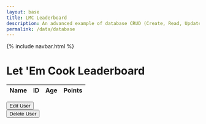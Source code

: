 ```yaml
---
layout: base
title: LMC Leaderboard 
description: An advanced example of database CRUD (Create, Read, Update, Delete).  This articles is focussed on Read.  Each operation works asynchronously between JavaScript and a Python/Flask backend Database.  This requires a set of Python RESTful API services for Get, Put, Delete, and Update.
permalink: /data/database
---
```


<!-- HTML table layout for page.  The table is filled by JavaScript below. 
-->

<html lang="en">
<head>
<meta charset="UTF-8">
<meta name="viewport" content="width=device-width, initial-scale=1.0">
<title>Leaderboard</title>
<link rel="stylesheet" href="/cpt-frontend/LMC/JS/SCSS/leaderboard.css"> <!-- Link to the external CSS file -->
{% include navbar.html %}
</head>
<body>

<h1>Let 'Em Cook Leaderboard</h1>

<table>
  <thead>
  <tr>
    <th>Name</th>
    <th>ID</th>
    <th>Age</th>
    <th>Points</th>
  </tr>
  </thead>
  <tbody id="result">
    <!-- javascript generated data -->
  </tbody>
</table>
<div>
  <button class="edit-user" onclick='window.location.href = "{{site.baseurl}}/lmc-editUser"'>Edit User</button>
</div>

<div>
  <button class="delete-user" onclick='window.location.href = "{{site.baseurl}}/lmc-deleteUser"'>Delete User</button>
</div>


<script type="module">
  // uri variable and options object are obtained from config.js
  import { uri, options } from '{{site.baseurl}}/assets/js/api/config.js';

  // Set Users endpoint (list of users)
  const url = uri + '/api/users/';

  // prepare HTML result container for new output
  const resultContainer = document.getElementById("result");

  // fetch the API
  fetch(url, options)
    // response is a RESTful "promise" on any successful fetch
.then(response => {
    // check for response errors and display
    if (response.status !== 200) {
        if (response.status === 401) {
            // Unauthorized - Redirect to 401 error page
            window.location.href = "/cpt-frontend/lmc-login";
        } else if (response.status === 403) {
            // Forbidden - Redirect to 403 error page
            alert(response.status + " error. Redirecting you to the login")
            const errorMsg = 'Database response error: ' + response.status;
            console.log(errorMsg);
            const tr = document.createElement("tr");
            const td = document.createElement("td");
            td.innerHTML = errorMsg;
            tr.appendChild(td);
            resultContainer.appendChild(tr);
            window.location.href = "/cpt-frontend/lmc-login";
            return;
        }
    }
    // valid response will contain JSON data
    response.json().then(data => {
        console.log(data);

        // Sort data by points (highest to lowest)
        data.sort((a, b) => b.points - a.points);

        for (const row of data) {
            // tr and td build out for each row
            const tr = document.createElement("tr");
            const name = document.createElement("td");
            const id = document.createElement("td");
            const age = document.createElement("td");
            const points = document.createElement("td");
            // data is specific to the API
            name.innerHTML = row.name; 
            id.innerHTML = row.uid; 
            age.innerHTML = row.age; 
            points.innerHTML = row.points;
            // this builds td's into tr
            tr.appendChild(name);
            tr.appendChild(id);
            tr.appendChild(age);
            tr.appendChild(points);

            // append the row to table
            resultContainer.appendChild(tr);
        }
    });
})

  // catch fetch errors (ie ACCESS to server blocked)
  .catch(err => {
    console.error(err);
    const tr = document.createElement("tr");
    const td = document.createElement("td");
    td.innerHTML = err + ": " + url;
    tr.appendChild(td);
    resultContainer.appendChild(tr);
  });
</script>

